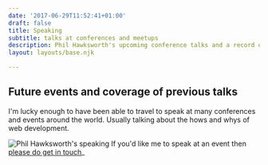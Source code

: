 ```yaml
---
date: '2017-06-29T11:52:41+01:00'
draft: false
title: Speaking
subtitle: talks at conferences and meetups
description: Phil Hawksworth's upcoming conference talks and a record of those given previously
layout: layouts/base.njk

---
```


## Future events and coverage of previous talks

I'm lucky enough to have been able to travel to speak at many conferences and events around the world. Usually talking about the hows and whys of web development.

<img src="https://2018.coldfront.co/static/images/host-phill-h.jpg" alt="Phil Hawksworth's speaking" /> If you'd like me to speak at an event then [please do get in touch](/ask-me/to-speak)_
